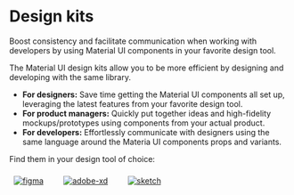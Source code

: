 # Design kits

<p class="description">Boost consistency and facilitate communication when working with developers by using Material UI components in your favorite design tool.</p>

The Material UI design kits allow you to be more efficient by designing and developing with the same library.

- **For designers:** Save time getting the Material UI components all set up, leveraging the latest features from your favorite design tool.
- **For product managers:** Quickly put together ideas and high-fidelity mockups/prototypes using components from your actual product.
- **For developers:** Effortlessly communicate with designers using the same language around the Materia UI components props and variants.

Find them in your design tool of choice:

<a href="https://mui.com/store/items/figma-react/?utm_source=docs&utm_medium=referral&utm_campaign=installation-figma" style="margin-left: 8px; margin-top: 8px; display: inline-block;"><img src="/static/images/download-figma.svg" alt="figma" /></a>
<a href="https://mui.com/store/items/adobe-xd-react/?utm_source=docs&utm_medium=referral&utm_campaign=installation-adobe-xd" style="margin-left: 32px; margin-top: 8px; display: inline-block;"><img src="/static/images/download-adobe-xd.svg" alt="adobe-xd" /></a>
<a href="https://mui.com/store/items/sketch-react/?utm_source=docs&utm_medium=referral&utm_campaign=installation-sketch" style="margin-left: 32px; margin-top: 8px; display: inline-block;"><img src="/static/images/download-sketch.svg" alt="sketch" /></a>
